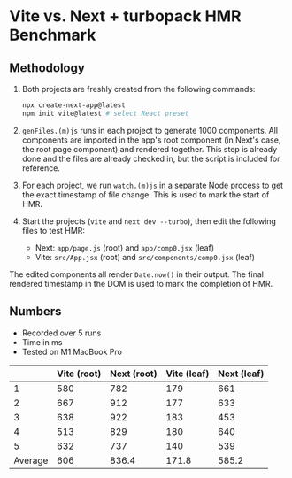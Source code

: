 # Vite vs. Next + turbopack HMR Benchmark

## Methodology

1. Both projects are freshly created from the following commands:

   ```sh
   npx create-next-app@latest
   npm init vite@latest # select React preset
   ```

2. `genFiles.(m)js` runs in each project to generate 1000 components. All components are imported in the app's root component (in Next's case, the root page component) and rendered together. This step is already done and the files are already checked in, but the script is included for reference.

3. For each project, we run `watch.(m)js` in a separate Node process to get the exact timestamp of file change. This is used to mark the start of HMR.

4. Start the projects (`vite` and `next dev --turbo`), then edit the following files to test HMR:

   - Next: `app/page.js` (root) and `app/comp0.jsx` (leaf)
   - Vite: `src/App.jsx` (root) and `src/components/comp0.jsx` (leaf)

The edited components all render `Date.now()` in their output. The final rendered timestamp in the DOM is used to mark the completion of HMR.

## Numbers

- Recorded over 5 runs
- Time in ms
- Tested on M1 MacBook Pro

|         | Vite (root) | Next (root) | Vite (leaf) | Next (leaf) |
| ------- | ----------- | ----------- | ----------- | ----------- |
| 1       | 580         | 782         | 179         | 661         |
| 2       | 667         | 912         | 177         | 633         |
| 3       | 638         | 922         | 183         | 453         |
| 4       | 513         | 829         | 180         | 640         |
| 5       | 632         | 737         | 140         | 539         |
| Average | 606         | 836.4       | 171.8       | 585.2       |
